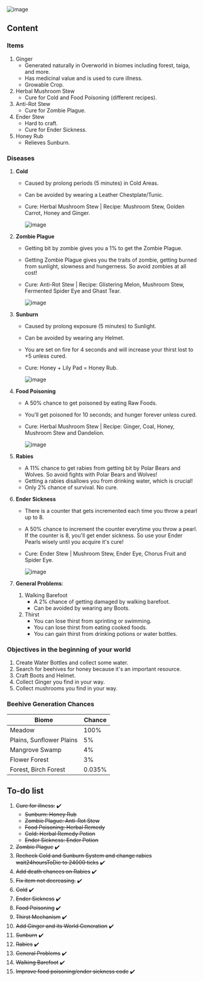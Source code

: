 ![image](https://github.com/user-attachments/assets/b9b8eafc-f259-486b-809e-ec51f8015708)

## Content

### Items

1. Ginger
   - Generated naturally in Overworld in biomes including forest, taiga, and more.
   - Has medicinal value and is used to cure illness.
   - Growable Crop.
2. Herbal Mushroom Stew
   - Cure for Cold and Food Poisoning (different recipes).
3. Anti-Rot Stew
   - Cure for Zombie Plague.
4. Ender Stew
   - Hard to craft.
   - Cure for Ender Sickness.
5. Honey Rub
   - Relieves Sunburn.

### Diseases

1. **Cold**
   - Caused by prolong periods (5 minutes) in Cold Areas.
   - Can be avoided by wearing a Leather Chestplate/Tunic.
   - Cure: Herbal Mushroom Stew | Recipe: Mushroom Stew, Golden Carrot, Honey and Ginger.
   
     ![image](https://github.com/user-attachments/assets/9708b85f-b087-4788-b965-aaddd10d565f)

2. **Zombie Plague**
   - Getting bit by zombie gives you a 1% to get the Zombie Plague.
   - Getting Zombie Plague gives you the traits of zombie, getting burned from sunlight, slowness and hungerness. So avoid zombies at all cost!
   - Cure: Anti-Rot Stew | Recipe: Glistering Melon, Mushroom Stew, Fermented Spider Eye and Ghast Tear.

     ![image](https://github.com/user-attachments/assets/6db2548c-aa9a-4c06-aa06-99866d8209c7)

3. **Sunburn**
   - Caused by prolong exposure (5 minutes) to Sunlight.
   - Can be avoided by wearing any Helmet.
   - You are set on fire for 4 seconds and will increase your thirst lost to +5 unless cured.
   - Cure: Honey + Lily Pad = Honey Rub.

     ![image](https://github.com/user-attachments/assets/9a3320ae-8589-4961-a011-2866b5afb73e)

4. **Food Poisoning**
   - A 50% chance to get poisoned by eating Raw Foods.
   - You'll get poisoned for 10 seconds; and hunger forever unless cured.
   - Cure: Herbal Mushroom Stew | Recipe: Ginger, Coal, Honey, Mushroom Stew and Dandelion.
     
     ![image](https://github.com/user-attachments/assets/80b39264-c88e-4748-93e9-4bb9fa9bb43f)

5. **Rabies**
   - A 11% chance to get rabies from getting bit by Polar Bears and Wolves. So avoid fights with Polar Bears and Wolves!
   - Getting a rabies disallows you from drinking water, which is crucial!
   - Only 2% chance of survival. No cure.

6. **Ender Sickness**
   - There is a counter that gets incremented each time you throw a pearl up to 8.
   - A 50% chance to increment the counter everytime you throw a pearl. If the counter is 8, you'll get ender sickness. So use your Ender Pearls wisely until you acquire it's cure!
   - Cure: Ender Stew | Mushroom Stew, Ender Eye, Chorus Fruit and Spider Eye.
     
     ![image](https://github.com/user-attachments/assets/f8002f0e-ef33-4374-9dc3-ad8d7725887c)

7. **General Problems**: 
   1. Walking Barefoot
      - A 2% chance of getting damaged by walking barefoot.
      - Can be avoided by wearing any Boots.
   2. Thirst
      - You can lose thirst from sprinting or swimming.
      - You can lose thirst from eating cooked foods.
      - You can gain thirst from drinking potions or water bottles.

### Objectives in the beginning of your world

1. Create Water Bottles and collect some water.
2. Search for beehives for honey because it's an important resource.
3. Craft Boots and Helmet.
4. Collect Ginger you find in your way.
5. Collect mushrooms you find in your way.

### Beehive Generation Chances

| Biome | Chance |
|--|--|
| Meadow | 100%  |
| Plains, Sunflower Plains | 5% |
| Mangrove Swamp | 4% |
| Flower Forest | 3% |
| Forest, Birch Forest | 0.035% |

## To-do list

1. ~~Cure for illness:~~ ✔️
   - ~~Sunburn: Honey Rub~~
   - ~~Zombie Plague: Anti-Rot Stew~~
   - ~~Food Poisoning: Herbal Remedy~~
   - ~~Cold: Herbal Remedy Potion~~
   - ~~Ender Sickness: Ender Potion~~
2. ~~Zombie Plague~~ ✔️
3. ~~Recheck Cold and Sunburn System and change rabies wait24hoursToDie to 24000 ticks~~ ✔️
4. ~~Add death chances on Rabies~~ ✔️
5. ~~Fix item not decreasing.~~ ✔️
6. ~~Cold~~ ✔️
7. ~~Ender Sickness~~ ✔️
8. ~~Food Poisoning~~ ✔️
9. ~~Thirst Mechanism~~ ✔️
10. ~~Add Ginger and its World Generation~~ ✔️
11. ~~Sunburn~~ ✔️
12. ~~Rabies~~ ✔️
13. ~~General Problems~~ ✔️
14. ~~Walking Barefoot~~ ✔️
15. ~~Improve food poisoning/ender sickness code~~ ✔️
